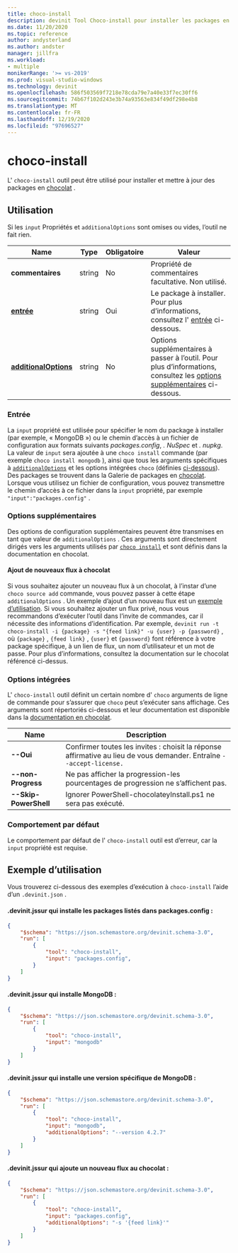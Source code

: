 ```yaml
---
title: choco-install
description: devinit Tool Choco-install pour installer les packages en chocolat.
ms.date: 11/20/2020
ms.topic: reference
author: andysterland
ms.author: andster
manager: jillfra
ms.workload:
- multiple
monikerRange: '>= vs-2019'
ms.prod: visual-studio-windows
ms.technology: devinit
ms.openlocfilehash: 586f503569f7218e78cda79e7a40e33f7ec30ff6
ms.sourcegitcommit: 74b67f102d243e3b74a93563e834f49df298e4b8
ms.translationtype: MT
ms.contentlocale: fr-FR
ms.lasthandoff: 12/19/2020
ms.locfileid: "97696527"
---
```

# <a name="choco-install"></a>choco-install

L' `choco-install` outil peut être utilisé pour installer et mettre à jour des packages en [chocolat](https://chocolatey.org/) .

## <a name="usage"></a>Utilisation

Si les `input` Propriétés et `additionalOptions` sont omises ou vides, l’outil ne fait rien.

| Name                                             | Type   | Obligatoire  | Valeur                                                                                                          |
|--------------------------------------------------|--------|-----------|----------------------------------------------------------------------------------------------------------------|
| **commentaires**                                     | string | No        | Propriété de commentaires facultative. Non utilisé.                                                                          |
| [**entrée**](#input)                              | string | Oui       | Le package à installer. Pour plus d’informations, consultez l' [entrée](#input) ci-dessous.                                                 |
| [**additionalOptions**](#additional-options)     | string | No        | Options supplémentaires à passer à l’outil. Pour plus d’informations, consultez les [options supplémentaires](#additional-options) ci-dessous.       |

### <a name="input"></a>Entrée

La `input` propriété est utilisée pour spécifier le nom du package à installer (par exemple, « MongoDB ») ou le chemin d’accès à un fichier de configuration aux formats suivants _packages.config_, _. NuSpec_ et _. nupkg_. La valeur de `input` sera ajoutée à une `choco install` commande (par exemple `choco install mongodb` ), ainsi que tous les arguments spécifiques à [`additionalOptions`](#additional-options) et les options intégrées `choco` (définies [ci-dessous](#built-in-options)). Des packages se trouvent dans la Galerie de packages en [chocolat](https://chocolatey.org/packages). Lorsque vous utilisez un fichier de configuration, vous pouvez transmettre le chemin d’accès à ce fichier dans la `input` propriété, par exemple `"input":"packages.config"` .

### <a name="additional-options"></a>Options supplémentaires

Des options de configuration supplémentaires peuvent être transmises en tant que valeur de `additionalOptions` . Ces arguments sont directement dirigés vers les arguments utilisés par [`choco install`](https://chocolatey.org/docs/commands-install) et sont définis dans la documentation en chocolat.

#### <a name="adding-new-feeds-to-chocolatey"></a>Ajout de nouveaux flux à chocolat
Si vous souhaitez ajouter un nouveau flux à un chocolat, à l’instar d’une `choco source add` commande, vous pouvez passer à cette étape `additionalOptions` . Un exemple d’ajout d’un nouveau flux est un [exemple d’utilisation](#example-usage). Si vous souhaitez ajouter un flux privé, nous vous recommandons d’exécuter l’outil dans l’invite de commandes, car il nécessite des informations d’identification. Par exemple, `devinit run -t choco-install -i {package} -s "{feed link}" -u {user} -p {password}` , où `{package}` , `{feed link}` , `{user}` et `{password}` font référence à votre package spécifique, à un lien de flux, un nom d’utilisateur et un mot de passe. Pour plus d’informations, consultez la documentation sur le chocolat référencé ci-dessus. 

### <a name="built-in-options"></a>Options intégrées

L' `choco-install` outil définit un certain nombre d' `choco` arguments de ligne de commande pour s’assurer que `choco` peut s’exécuter sans affichage. Ces arguments sont répertoriés ci-dessous et leur documentation est disponible dans la [documentation en chocolat](https://chocolatey.org/docs/).

| Name                  | Description                                                                                        |
|-----------------------|----------------------------------------------------------------------------------------------------|
| **--Oui**             | Confirmer toutes les invites : choisit la réponse affirmative au lieu de vous demander. Entraîne `--accept-license.` |
| **--non-Progress**     | Ne pas afficher la progression-les pourcentages de progression ne s’affichent pas.                                         |
| **--Skip-PowerShell** | Ignorer PowerShell-chocolateyInstall.ps1 ne sera pas exécuté.                                              |

### <a name="default-behavior"></a>Comportement par défaut

Le comportement par défaut de l' `choco-install` outil est d’erreur, car la `input` propriété est requise.

## <a name="example-usage"></a>Exemple d’utilisation
Vous trouverez ci-dessous des exemples d’exécution à `choco-install` l’aide d’un `.devinit.json` .

#### <a name="devinitjson-that-will-install-packages-listed-in-packagesconfig"></a>.devinit.jssur qui installe les packages listés dans packages.config :
```json
{
    "$schema": "https://json.schemastore.org/devinit.schema-3.0",
    "run": [
        {
            "tool": "choco-install",
            "input": "packages.config",
        }
    ]
}
```

#### <a name="devinitjson-that-will-install-mongodb"></a>.devinit.jssur qui installe MongoDB :
```json
{
    "$schema": "https://json.schemastore.org/devinit.schema-3.0",
    "run": [
        {
            "tool": "choco-install",
            "input": "mongodb"
        }
    ]
}
```

#### <a name="devinitjson-that-will-install-a-specific-version-of-mongodb"></a>.devinit.jssur qui installe une version spécifique de MongoDB :
```json
{
    "$schema": "https://json.schemastore.org/devinit.schema-3.0",
    "run": [
        {
            "tool": "choco-install",
            "input": "mongodb",
            "additionalOptions": "--version 4.2.7"
        }
    ]
}
```

#### <a name="devinitjson-that-adds-a-new-feed-to-chocolatey"></a>.devinit.jssur qui ajoute un nouveau flux au chocolat :
```json
{
    "$schema": "https://json.schemastore.org/devinit.schema-3.0",
    "run": [
        {
            "tool": "choco-install",
            "input": "packages.config",
            "additionalOptions": "-s '{feed link}'"
        }
    ]
}
```